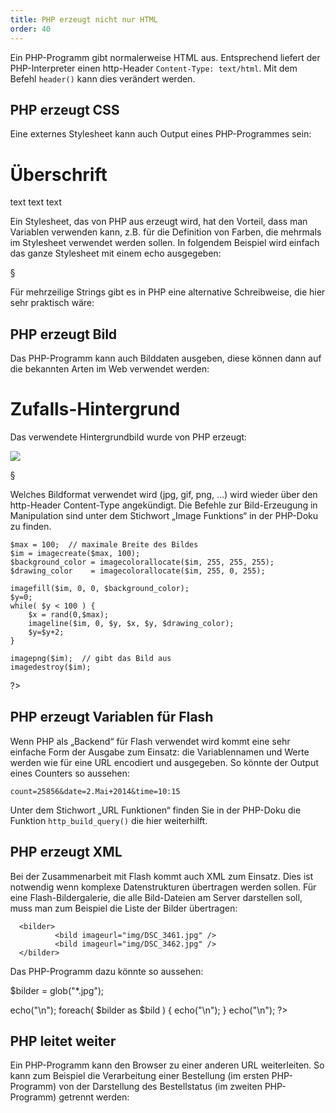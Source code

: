 ```yaml
---
title: PHP erzeugt nicht nur HTML
order: 40
---
```

Ein PHP-Programm gibt normalerweise HTML aus. Entsprechend liefert 
der PHP-Interpreter einen http-Header  `Content-Type: text/html`. 
Mit dem Befehl `header()` kann dies verändert werden.

PHP erzeugt CSS
----------------
Eine externes Stylesheet kann auch Output eines PHP-Programmes sein:

<htmlcode caption="referenziert ein Stylesheet das von PHP erzeugt wird">
<!DOCTYPE html>
<html>
  <head>
    <link rel="stylesheet" href="style.php">
  </head>
  <body>
    <h1>Überschrift</h1>
    <p>text text text</p>
  </body>
</html>
</htmlcode>

Ein Stylesheet, das von PHP aus erzeugt wird, hat den Vorteil, dass man Variablen verwenden kann, z.B. für die Definition von Farben, die mehrmals im Stylesheet verwendet werden sollen. In folgendem Beispiel wird einfach das ganze Stylesheet mit einem echo ausgegeben:

<php caption="PHP erzeugt CSS">
  <?php
      $blau = "rgb(0,0,255)";
  echo "
  body { padding: 3em; }
  h1 {   color: $blau; }
  .box {
      background-color: $blau;
  }
  ";
  ?>
</php>

§

Für mehrzeilige Strings gibt es in PHP eine alternative Schreibweise, die hier sehr praktisch wäre:

<php caption="PHP erzeugt CSS, mit HEREDoc">
<?php
    $blau = "rgb(0,0,255)";
echo <<<ENDE
  body { padding: 3em; }
  h1 {   color: $blau; }
  .box {
      background-color: $blau;
  }
ENDE;
?>
</php>

PHP erzeugt Bild
-----------------
Das PHP-Programm kann auch Bilddaten ausgeben, diese können dann auf die bekannten Arten im Web verwendet werden:

<htmlcode caption="Dieses HTML-Dokument referenziert ein Hintergrundbild das von PHP erzeugt wird">
<!DOCTYPE html>
<html>
  <head>
    <style>
      body {
          margin-left: 120px;
          background-image: url(drawbackground.php);
          background-repeat: repeat-y;
      }
    </style>
  </head>
  <body>
    <h1>Zufalls-Hintergrund</h1>
    <p>Das verwendete Hintergrundbild wurde von PHP erzeugt:</p>
    <p><img src="drawbackground.php" />
  </body>
</html>
</htmlcode>

§

Welches Bildformat verwendet wird (jpg, gif, png, …) wird wieder über den http-Header Content-Type angekündigt. Die Befehle zur Bild-Erzeugung in Manipulation sind unter dem Stichwort „Image Funktions“ in der PHP-Doku zu finden.

<php caption="PHP erzeugt PNG">
<?php  // Waagrechte Linien zufälliger Länge
    header("Content-type: image/png");

    $max = 100;  // maximale Breite des Bildes
    $im = imagecreate($max, 100);
    $background_color = imagecolorallocate($im, 255, 255, 255);
    $drawing_color    = imagecolorallocate($im, 255, 0, 255);

    imagefill($im, 0, 0, $background_color);
    $y=0;
    while( $y < 100 ) {
        $x = rand(0,$max);
        imageline($im, 0, $y, $x, $y, $drawing_color);
        $y=$y+2;
    }
    
    imagepng($im);  // gibt das Bild aus
    imagedestroy($im);
?> 
</php>

PHP erzeugt Variablen für Flash
---------------------------------

Wenn PHP als „Backend“ für Flash verwendet wird kommt eine sehr einfache Form der Ausgabe zum Einsatz:  die Variablennamen und Werte werden wie für eine URL encodiert und ausgegeben. So könnte der Output eines Counters so aussehen:

    count=25856&date=2.Mai+2014&time=10:15

Unter dem Stichwort „URL Funktionen“ finden Sie in der PHP-Doku die Funktion `http_build_query()` die hier weiterhilft.

PHP erzeugt XML
----------------

Bei der Zusammenarbeit mit Flash kommt auch XML zum Einsatz. Dies ist notwendig wenn komplexe Datenstrukturen übertragen werden sollen. Für eine Flash-Bildergalerie, die alle Bild-Dateien am Server darstellen soll, muss man zum Beispiel die Liste der Bilder übertragen:

      <bilder>
              <bild imageurl="img/DSC_3461.jpg" />
              <bild imageurl="img/DSC_3462.jpg" />
      </bilder>

Das PHP-Programm dazu könnte so aussehen:


<php caption="PHP erzeugt XML">
<?php
   header("Content-Type: application/xml");

   $bilder = glob("*.jpg");
   
   echo("<bilder>\n");
   foreach( $bilder as $bild ) {
     echo("<bild imgurl='$bild' />\n");
   }
   echo("</bilder>\n");
?>
</php>


PHP leitet weiter
------------------
Ein PHP-Programm kann den Browser zu einer anderen URL weiterleiten. So kann zum Beispiel die Verarbeitung einer Bestellung (im ersten PHP-Programm) von der Darstellung des Bestellstatus (im zweiten PHP-Programm) getrennt werden:

<php caption="PHP Redirect">
<?php
    // hier passieren wichtige Dinge ...
    header("Location: bestell_status.php");
    exit; /* fertig, nichts weiter ausgeben! */ 
?> 
</php>


